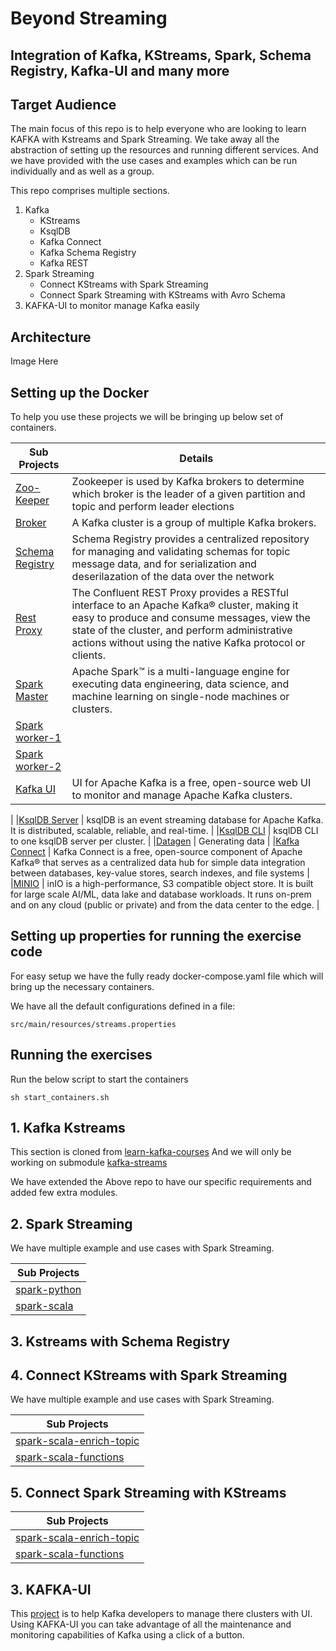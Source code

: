 # Beyond Streaming

## Integration of Kafka, KStreams, Spark, Schema Registry, Kafka-UI and many more

## Target Audience
The main focus of this repo is to help everyone who are looking to learn KAFKA with Kstreams and Spark Streaming.
We take away all the abstraction of setting up the resources and running different services.
And we have provided with the use cases and examples which can be run individually and as well as a group.

This repo comprises multiple sections.
1. Kafka
   - KStreams
   - KsqlDB
   - Kafka Connect
   - Kafka Schema Registry
   - Kafka REST
2. Spark Streaming
   - Connect KStreams with Spark Streaming
   - Connect Spark Streaming with KStreams with Avro Schema
6. KAFKA-UI to monitor manage Kafka easily

## Architecture
Image Here

## Setting up the Docker
To help you use these projects we will be bringing up below set of containers.

|Sub Projects                                                                                       | Details          |
| ------------------------------------------------------------------------------------------------- | ---------------- |
|[Zoo-Keeper](https://zookeeper.apache.org/)                                                        | Zookeeper is used by Kafka brokers to determine which broker is the leader of a given partition and topic and perform leader elections                 |
|[Broker](https://kafka.apache.org/documentation/)                                                  | A Kafka cluster is a group of multiple Kafka brokers.                  |
|[Schema Registry](https://github.com/confluentinc/schema-registry)                                 | Schema Registry provides a centralized repository for managing and validating schemas for topic message data, and for serialization and deserilazation of the data over the network                 |
|[Rest Proxy](https://github.com/confluentinc/kafka-rest)                                           | The Confluent REST Proxy provides a RESTful interface to an Apache Kafka® cluster, making it easy to produce and consume messages, view the state of the cluster, and perform administrative actions without using the native Kafka protocol or clients.                 |
|[Spark Master](https://spark.apache.org/docs/latest/structured-streaming-programming-guide.html)   |  Apache Spark™ is a multi-language engine for executing data engineering, data science, and machine learning on single-node machines or clusters.                |
|[Spark worker-1](https://spark.apache.org/docs/latest/structured-streaming-programming-guide.html) |                  |
|[Spark worker-2](https://spark.apache.org/docs/latest/structured-streaming-programming-guide.html) |                  |
|[Kafka UI](https://github.com/provectus/kafka-ui)                                                  | UI for Apache Kafka is a free, open-source web UI to monitor and manage Apache Kafka clusters.
|
|[KsqlDB Server](https://docs.ksqldb.io/en/latest/operate-and-deploy/installation/server-config/)   | ksqlDB is an event streaming database for Apache Kafka. It is distributed, scalable, reliable, and real-time.                 |
|[KsqlDB CLI](https://docs.ksqldb.io/en/latest/operate-and-deploy/installation/cli-config/)         | ksqlDB CLI to one ksqlDB server per cluster.                 |
|[Datagen](https://www.confluent.io/blog/easy-ways-generate-test-data-kafka/)                       | Generating data
|
|[Kafka Connect](https://www.confluent.io/blog/kafka-connect-tutorial/)                             | Kafka Connect is a free, open-source component of Apache Kafka® that serves as a centralized data hub for simple data integration between databases, key-value stores, search indexes, and file systems                 |
|[MINIO](https://github.com/minio/minio)                                                            | inIO is a high-performance, S3 compatible object store. It is built for large scale AI/ML, data lake and database workloads. It runs on-prem and on any cloud (public or private) and from the data center to the edge.                 |

## Setting up properties for running the exercise code
For easy setup we have the fully ready docker-compose.yaml file which will bring up the necessary containers.

We have all the default configurations defined in a file:

`src/main/resources/streams.properties`


## Running the exercises

Run the below script to start the containers

`sh start_containers.sh`
## 1. Kafka Kstreams

This section is cloned from [learn-kafka-courses](https://github.com/confluentinc/learn-kafka-courses/tree/main)
And we will only be working on submodule [kafka-streams](https://github.com/confluentinc/learn-kafka-courses/tree/main/kafka-streams)

We have extended the Above repo to have our specific requirements and added few extra modules.

## 2. Spark Streaming

We have multiple example and use cases with Spark Streaming.

|Sub Projects                                                                               |
| ----------------------------------------------------------------------------------------- |
|[spark-python](spark-python/README.md)                                |
|[spark-scala](spark-scala/README.md)                                  |

## 3. Kstreams with Schema Registry

## 4. Connect KStreams with Spark Streaming
We have multiple example and use cases with Spark Streaming.

|Sub Projects                                                                               |
| ----------------------------------------------------------------------------------------- |
|[spark-scala-enrich-topic](spark-scala-enrich-topic/README.md)        |
|[spark-scala-functions](spark-scala-functions/README.md)              |


## 5. Connect Spark Streaming with KStreams
|Sub Projects                                                                               |
| ----------------------------------------------------------------------------------------- |
|[spark-scala-enrich-topic](spark-scala-enrich-topic/README.md)        |
|[spark-scala-functions](spark-scala-functions/README.md)              |


## 3. KAFKA-UI
This [project](kafka-ui/README.md) is to help Kafka developers to manage there clusters with UI.
Using KAFKA-UI you can take advantage of all the maintenance and monitoring capabilities of Kafka using a click of a button.